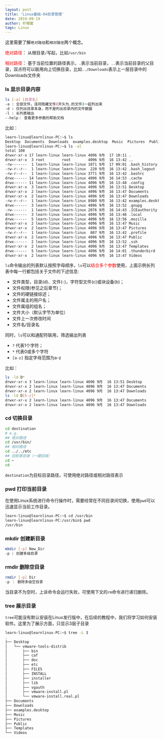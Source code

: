 ```yaml
---
layout: post
title: 'Linux基础-04目录管理'
date: 2019-09-19
author: 柠檬菌
tags: Linux
---
```


这里需要了解`绝对路径`和`相对路径`两个概念。

<span><font color="red">绝对路径</font>： 从根目录`/`写起，比如`/usr/bin`</span>

<span><font color="red">相对路径</font>： 基于当前位置的路径表示，`.`表示当前目录，`..`表示当前目录的父目录，双点符可以联用向上切换目录，比如`../Downloads`表示上一层目录中的Downloads文件夹</span>

### ls 显示目录内容

```bash
ls [-a] [目录名]
-a : 全部文件，连同隐藏文件(开头为.的文件)一起列出来
-d : 仅列出目录本身，而不是列出目录内的文件数据
-l : 长列表输出
--help： 查看更多参数的帮助文档
```

比如：

```bash
learn-linux@learnlinux-PC:~$ ls
Desktop  Documents  Downloads  examples.desktop  Music  Pictures  Public  Templates  Videos
learn-linux@learnlinux-PC:~$ ls -al
total 100
drwxr-xr-x 17 learn-linux learn-linux 4096 9月  17 10:11 .
drwxr-xr-x  3 root        root        4096 9月  16 13:42 ..
-rw-------  1 learn-linux learn-linux 1871 9月  17 09:01 .bash_history
-rw-r--r--  1 learn-linux learn-linux  220 9月  16 13:42 .bash_logout
-rw-r--r--  1 learn-linux learn-linux 3771 9月  16 13:42 .bashrc
drwx------ 14 learn-linux learn-linux 4096 9月  16 14:53 .cache
drwx------ 11 learn-linux learn-linux 4096 9月  16 13:48 .config
drwxr-xr-x  3 learn-linux learn-linux 4096 9月  16 13:51 Desktop
drwxr-xr-x  2 learn-linux learn-linux 4096 9月  16 13:47 Documents
drwxr-xr-x  2 learn-linux learn-linux 4096 9月  16 13:47 Downloads
-rw-r--r--  1 learn-linux learn-linux 8980 9月  16 13:42 examples.desktop
drwx------  3 learn-linux learn-linux 4096 9月  16 13:52 .gnupg
-rw-------  1 learn-linux learn-linux 2076 9月  16 14:43 .ICEauthority
drwx------  3 learn-linux learn-linux 4096 9月  16 13:46 .local
drwx------  5 learn-linux learn-linux 4096 9月  16 13:56 .mozilla
drwxr-xr-x  2 learn-linux learn-linux 4096 9月  16 13:47 Music
drwxr-xr-x  2 learn-linux learn-linux 4096 9月  16 13:47 Pictures
-rw-r--r--  1 learn-linux learn-linux  807 9月  16 13:42 .profile
drwxr-xr-x  2 learn-linux learn-linux 4096 9月  16 13:47 Public
drwx------  2 learn-linux learn-linux 4096 9月  16 13:52 .ssh
drwxr-xr-x  2 learn-linux learn-linux 4096 9月  16 13:47 Templates
drwx------  5 learn-linux learn-linux 4096 9月  16 14:01 .thunderbird
drwxr-xr-x  2 learn-linux learn-linux 4096 9月  16 13:47 Videos
```

`ls`命令输出的列表默认按照字母顺序，`ls`可以<font color="red">结合多个参数</font>使用，上面示例长列表中每一行都包括关于文件的下述信息:

- 文件类型，目录(d)、文件(-)，字符型文件(c)或块设备(b)；
- 文件权限(参见之后章节)；
- 文件的硬链接综述；
- 文件属主的用户名；
- 文件属组的组名；
- 文件大小（默认字节为单位）
- 文件上一次修改时间
- 文件名/目录名

同时，`ls`可以和通配符联用，筛选输出列表

- `?` 代表1个字符；
- `*` 代表0或多个字符
- `[a-z]` 指定字母范围为a-z

比如：

```bash
ls -ld D*
drwxr-xr-x 3 learn-linux learn-linux 4096 9月  16 13:51 Desktop
drwxr-xr-x 2 learn-linux learn-linux 4096 9月  16 13:47 Documents
drwxr-xr-x 2 learn-linux learn-linux 4096 9月  16 13:47 Downloads
ls -ld D[h-z]*
drwxr-xr-x 2 learn-linux learn-linux 4096 9月  16 13:47 Documents
drwxr-xr-x 2 learn-linux learn-linux 4096 9月  16 13:47 Downloads
```

### cd 切换目录

```bash
cd destination
# e.g.
## 绝对路径
cd /usr/bin/
## 相对路径
cd ../../etc
## 回到家目录（一键回城）
cd ~
cd
```

`destination`为目标目录路径，可使用绝对路径或相对路径表示

### pwd 打印当前目录

在使用Linux系统进行命令行操作时，需要经常在不同目录间切换，使用`pwd`可以迅速显示当前工作目录。

```bash
learn-linux@learnlinux-PC:~$ cd /usr/bin
learn-linux@learnlinux-PC:/usr/bin$ pwd
/usr/bin
```

### mkdir 创建新目录

```bash
mkdir [-p] New_Dir
-p : 创建多级目录
```

### rmdir 删除空目录

```bash
rmdir [-p] Dir
-p ： 删除多级空目录
```

当目录不为空时，上诉命令会运行失败，可使用下文的`rm`命令进行递归删除。

### tree 展示目录

`tree`可能没有默认安装在Linux发行版中，在后续的教程中，我们将学习如何安装软件。这里为了展示方面，只显示3层子目录

```bash
learn-linux@learnlinux-PC:~$ tree -L 3
.
├── Desktop
│   └── vmware-tools-distrib
│       ├── bin
│       ├── caf
│       ├── doc
│       ├── etc
│       ├── FILES
│       ├── INSTALL
│       ├── installer
│       ├── lib
│       ├── vgauth
│       ├── vmware-install.pl
│       └── vmware-install.real.pl
├── Documents
├── Downloads
├── examples.desktop
├── Music
├── Pictures
├── Public
├── Templates
└── Videos
```